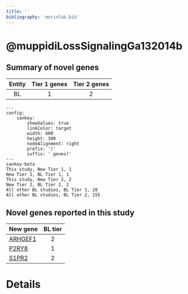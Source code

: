 ```yaml
---
title: ''
bibliography: 'morinlab.bib'
---
```


# @muppidiLossSignalingGa132014b
## Summary of novel genes

|Entity| Tier 1 genes| Tier 2 genes|
|:-:|:-:|:-:|
|BL|1|2|
```mermaid
---
config:
    sankey:
        showValues: true
        linkColor: target
        width: 600
        height: 300
        nodeAlignment: right
        prefix: '('
        suffix: ' genes)'
---
sankey-beta
This study, New Tier 1, 1
New Tier 1, BL Tier 1, 1
This study, New Tier 2, 2
New Tier 2, BL Tier 2, 2
All other BL studies, BL Tier 1, 28
All other BL studies, BL Tier 2, 155
```


## Novel genes reported in this study

|New gene|BL tier|
|:-|:-:|
|[ARHGEF1](../ARHGEF1)|2 |
|[P2RY8](../P2RY8)|1 |
|[S1PR2](../S1PR2)|2 |

# Details

